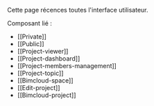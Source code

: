 Cette page récences toutes l'interface utilisateur.

Composant lié :
- [[Private]]
- [[Public]]
- [[Project-viewer]]
- [[Project-dashboard]]
- [[Project-members-management]]
- [[Project-topic]]
- [[Bimcloud-space]]
- [[Edit-project]]
- [[Bimcloud-project]]